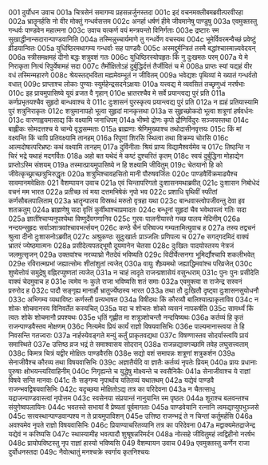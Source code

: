 001	दुर्योधन उवाच
001a	चित्रसेनं समागम्य प्रहसन्नर्जुनस्तदा
001c	इदं वचनमक्लीबमब्रवीत्परवीरहा
002a	भ्रातॄनर्हसि नो वीर मोक्तुं गन्धर्वसत्तम
002c	अनर्हा धर्षणं हीमे जीवमानेषु पाण्डुषु
003a	एवमुक्तस्तु गन्धर्वः पाण्डवेन महात्मना
003c	उवाच यत्कर्ण वयं मन्त्रयन्तो विनिर्गताः
003e	द्रष्टारः स्म सुखाद्धीनान्सदारान्पाण्डवानिति
004a	तस्मिन्नुच्चार्यमाणे तु गन्धर्वेण वचस्यथ
004c	भूमेर्विवरमन्वैच्छं प्रवेष्टुं व्रीडयान्वितः
005a	युधिष्ठिरमथागम्य गन्धर्वाः सह पाण्डवैः
005c	अस्मद्दुर्मन्त्रितं तस्मै बद्धांश्चास्मान्न्यवेदयन्
006a	स्त्रीसमक्षमहं दीनो बद्धः शत्रुवशं गतः
006c	युधिष्ठिरस्योपहृतः किं नु दुःखमतः परम्
007a	ये मे निराकृता नित्यं रिपुर्येषामहं सदा
007c	तैर्मोक्षितोऽहं दुर्बुद्धिर्दत्तं तैर्जीवितं च मे
008a	प्राप्तः स्यां यद्यहं वीर वधं तस्मिन्महारणे
008c	श्रेयस्तद्भविता मह्यमेवम्भूतं न जीवितम्
009a	भवेद्यशः पृथिव्यां मे ख्यातं गन्धर्वतो वधात्
009c	प्राप्ताश्च लोकाः पुण्याः स्युर्महेन्द्रसदनेऽक्षयाः
010a	यत्त्वद्य मे व्यवसितं तच्छृणुध्वं नरर्षभाः
010c	इह प्रायमुपासिष्ये यूयं व्रजत वै गृहान्
010e	भ्रातरश्चैव मे सर्वे प्रयान्त्वद्य पुरं प्रति
011a	कर्णप्रभृतयश्चैव सुहृदो बान्धवाश्च ये
011c	दुःशासनं पुरस्कृत्य प्रयान्त्वद्य पुरं प्रति
012a	न ह्यहं प्रतियास्यामि पुरं शत्रुनिराकृतः
012c	शत्रुमानापहो भूत्वा सुहृदां मानकृत्तथा
013a	स सुहृच्छोकदो भूत्वा शत्रूणां हर्षवर्धनः
013c	वारणाह्वयमासाद्य किं वक्ष्यामि जनाधिपम्
014a	भीष्मो द्रोणः कृपो द्रौणिर्विदुरः सञ्जयस्तथा
014c	बाह्लीकः सोमदत्तश्च ये चान्ये वृद्धसम्मताः
015a	ब्राह्मणाः श्रेणिमुख्याश्च तथोदासीनवृत्तयः
015c	किं मां वक्ष्यन्ति किं चापि प्रतिवक्ष्यामि तानहम्
016a	रिपूणां शिरसि स्थित्वा तथा विक्रम्य चोरसि
016c	आत्मदोषात्परिभ्रष्टः कथं वक्ष्यामि तानहम्
017a	दुर्विनीताः श्रियं प्राप्य विद्यामैश्वर्यमेव च
017c	तिष्ठन्ति न चिरं भद्रे यथाहं मदगर्वितः
018a	अहो बत यथेदं मे कष्टं दुश्चरितं कृतम्
018c	स्वयं दुर्बुद्धिना मोहाद्येन प्राप्तोऽस्मि संशयम्
019a	तस्मात्प्रायमुपासिष्ये न हि शक्ष्यामि जीवितुम्
019c	चेतयानो हि को जीवेत्कृच्छ्राच्छत्रुभिरुद्धृतः
020a	शत्रुभिश्चावहसितो मानी पौरुषवर्जितः
020c	पाण्डवैर्विक्रमाढ्यैश्च सावमानमवेक्षितः
021	वैशम्पायन उवाच
021a	एवं चिन्तापरिगतो दुःशासनमथाब्रवीत्
021c	दुःशासन निबोधेदं वचनं मम भारत
022a	प्रतीच्छ त्वं मया दत्तमभिषेकं नृपो भव
022c	प्रशाधि पृथिवीं स्फीतां कर्णसौबलपालिताम्
023a	भ्रातॄन्पालय विस्रब्धं मरुतो वृत्रहा यथा
023c	बान्धवास्त्वोपजीवन्तु देवा इव शतक्रतुम्
024a	ब्राह्मणेषु सदा वृत्तिं कुर्वीथाश्चाप्रमादतः
024c	बन्धूनां सुहृदां चैव भवेथास्त्वं गतिः सदा
025a	ज्ञातींश्चाप्यनुपश्येथा विष्णुर्देवगणानिव
025c	गुरवः पालनीयास्ते गच्छ पालय मेदिनीम्
026a	नन्दयन्सुहृदः सर्वाञ्शात्रवांश्चावभर्त्सयन्
026c	कण्ठे चैनं परिष्वज्य गम्यतामित्युवाच ह
027a	तस्य तद्वचनं श्रुत्वा दीनो दुःशासनोऽब्रवीत्
027c	अश्रुकण्ठः सुदुःखार्तः प्राञ्जलिः प्रणिपत्य च
027e	सगद्गदमिदं वाक्यं भ्रातरं ज्येष्ठमात्मनः
028a	प्रसीदेत्यपतद्भूमौ दूयमानेन चेतसा
028c	दुःखितः पादयोस्तस्य नेत्रजं जलमुत्सृजन्
029a	उक्तवांश्च नरव्याघ्रो नैतदेवं भविष्यति
029c	विदीर्येत्सनगा भूमिर्द्यौश्चापि शकलीभवेत्
029e	रविरात्मप्रभां जह्यात्सोमः शीतांशुतां त्यजेत्
030a	वायुः शैघ्र्यमथो जह्याद्धिमवांश्च परिव्रजेत्
030c	शुष्येत्तोयं समुद्रेषु वह्निरप्युष्णतां त्यजेत्
031a	न चाहं त्वदृते राजन्प्रशासेयं वसुन्धराम्
031c	पुनः पुनः प्रसीदेति वाक्यं चेदमुवाच ह
031e	त्वमेव नः कुले राजा भविष्यसि शतं समाः
032a	एवमुक्त्वा स राजेन्द्र सस्वनं प्ररुरोद ह
032c	पादौ सङ्गृह्य मानार्हौ भ्रातुर्ज्येष्ठस्य भारत
033a	तथा तौ दुःखितौ दृष्ट्वा दुःशासनसुयोधनौ
033c	अभिगम्य व्यथाविष्टः कर्णस्तौ प्रत्यभाषत
034a	विषीदथः किं कौरव्यौ बालिश्यात्प्राकृताविव
034c	न शोकः शोचमानस्य विनिवर्तेत कस्यचित्
035a	यदा च शोचतः शोको व्यसनं नापकर्षति
035c	सामर्थ्यं किं त्वतः शोके शोचमानौ प्रपश्यथः
035e	धृतिं गृह्णीत मा शत्रूञ्शोचन्तौ नन्दयिष्यथः
036a	कर्तव्यं हि कृतं राजन्पाण्डवैस्तव मोक्षणम्
036c	नित्यमेव प्रियं कार्यं राज्ञो विषयवासिभिः
036e	पाल्यमानास्त्वया ते हि निवसन्ति गतज्वराः
037a	नार्हस्येवङ्गते मन्युं कर्तुं प्राकृतवद्यथा
037c	विषण्णास्तव सोदर्यास्त्वयि प्रायं समास्थिते
037e	उत्तिष्ठ व्रज भद्रं ते समाश्वासय सोदरान्
038a	राजन्नद्यावगच्छामि तवेह लघुसत्त्वताम्
038c	किमत्र चित्रं यद्वीर मोक्षितः पाण्डवैरसि
038e	सद्यो वशं समापन्नः शत्रूणां शत्रुकर्शन
039a	सेनाजीवैश्च कौरव्य तथा विषयवासिभिः
039c	अज्ञातैर्यदि वा ज्ञातैः कर्तव्यं नृपतेः प्रियम्
040a	प्रायः प्रधानाः पुरुषाः क्षोभयन्त्यरिवाहिनीम्
040c	निगृह्यन्ते च युद्धेषु मोक्ष्यन्ते च स्वसैनिकैः
041a	सेनाजीवाश्च ये राज्ञां विषये सन्ति मानवाः
041c	तैः सङ्गम्य नृपार्थाय यतितव्यं यथातथम्
042a	यद्येवं पाण्डवै राजन्भवद्विषयवासिभिः
042c	यदृच्छया मोक्षितोऽद्य तत्र का परिदेवना
043a	न चैतत्साधु यद्राजन्पाण्डवास्त्वां नृपोत्तम
043c	स्वसेनया संप्रयान्तं नानुयान्ति स्म पृष्ठतः
044a	शूराश्च बलवन्तश्च संयुगेष्वपलायिनः
044c	भवतस्ते सभायां वै प्रेष्यतां पूर्वमागताः
045a	पाण्डवेयानि रत्नानि त्वमद्याप्युपभुञ्जसे
045c	सत्त्वस्थान्पाण्डवान्पश्य न ते प्रायमुपाविशन्
045e	उत्तिष्ठ राजन्भद्रं ते न चिन्तां कर्तुमर्हसि
046a	अवश्यमेव नृपते राज्ञो विषयवासिभिः
046c	प्रियाण्याचरितव्यानि तत्र का परिदेवना
047a	मद्वाक्यमेतद्राजेन्द्र यद्येवं न करिष्यसि
047c	स्थास्यामीह भवत्पादौ शुश्रूषन्नरिमर्दन
048a	नोत्सहे जीवितुमहं त्वद्विहीनो नरर्षभ
048c	प्रायोपविष्टस्तु नृप राज्ञां हास्यो भविष्यसि
049	वैशम्पायन उवाच
049a	एवमुक्तस्तु कर्णेन राजा दुर्योधनस्तदा
049c	नैवोत्थातुं मनश्चक्रे स्वर्गाय कृतनिश्चयः
